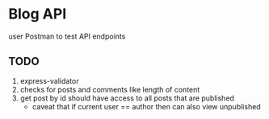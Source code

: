 # Blog API

user Postman to test API endpoints

## TODO
1. express-validator
2. checks for posts and comments like length of content
3. get post by id should have access to all posts that are published
   - caveat that if current user == author then can also view unpublished
